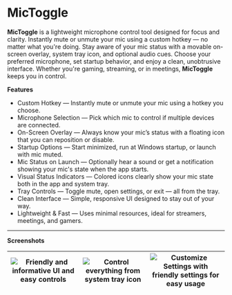 
# MicToggle

**MicToggle** is a lightweight microphone control tool designed for focus and clarity. Instantly mute or unmute your mic using a custom hotkey — no matter what you're doing. Stay aware of your mic status with a movable on-screen overlay, system tray icon, and optional audio cues. Choose your preferred microphone, set startup behavior, and enjoy a clean, unobtrusive interface. Whether you're gaming, streaming, or in meetings, **MicToggle** keeps you in control.

**Features**

* Custom Hotkey — Instantly mute or unmute your mic using a hotkey you choose.
* Microphone Selection — Pick which mic to control if multiple devices are connected.
* On-Screen Overlay — Always know your mic’s status with a floating icon that you can reposition or disable.
* Startup Options — Start minimized, run at Windows startup, or launch with mic muted.
* Mic Status on Launch — Optionally hear a sound or get a notification showing your mic's state when the app starts.
* Visual Status Indicators — Colored icons clearly show your mic state both in the app and system tray.
* Tray Controls — Toggle mute, open settings, or exit — all from the tray.
* Clean Interface — Simple, responsive UI designed to stay out of your way.
* Lightweight & Fast — Uses minimal resources, ideal for streamers, meetings, and gamers.

---

**Screenshots**

| ![Friendly and informative UI and easy controls](https://lh3.googleusercontent.com/d/1Pin0Hsm3NoXvLcYOD3j-p3G9fXr_Ranm) | ![Control everything from system tray icon](https://lh3.googleusercontent.com/d/1ESk53r9PJZqKNdsSuoHe7w5MA9iAQ9ov) | ![Customize Settings with friendly settings for easy usage](https://lh3.googleusercontent.com/d/17nCY28z-BWAM7MaJuYrmLwxfVQI63m24) |
|:-:|:-:|:-:|
